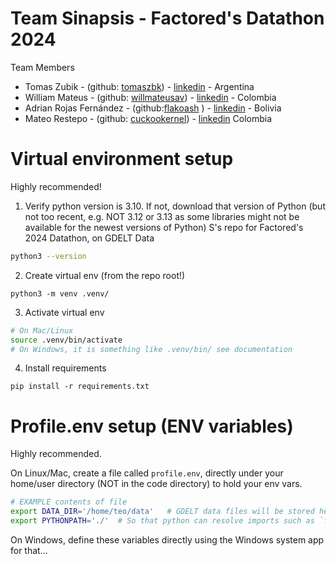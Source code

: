 # Team Sinapsis - Factored's Datathon 2024

Team Members

  - Tomas Zubik - (github: [tomaszbk](https://github.com/tomaszbk)) - [linkedin](https://www.linkedin.com/in/tomas-zubik/) - Argentina 
  - William Mateus - (github: [willmateusav](https://github.com/willmateusav)) - [linkedin](https://www.linkedin.com/in/william-mateus-avila-5a762ba3/) - Colombia 
  - Adrian Rojas Fernández - (github:[flakoash](https://github.com/flakoash) ) - [linkedin](https://www.linkedin.com/in/adrian-rojas-fernandez/) - Bolivia
  - Mateo Restepo - (github: [cuckookernel](https://github.com/cuckookernel)) - [linkedin](https://www.linkedin.com/in/mateorestrepo/) Colombia


# Virtual environment setup

Highly recommended!

1.  Verify python version is 3.10. If not, download that version of Python (but not too recent, e.g. NOT 3.12 or 3.13 as some libraries might not be available for the newest versions of Python)
S's repo for Factored's 2024 Datathon, on GDELT Data

```bash
python3 --version
```

2. Create virtual env (from the repo root!)

```shell
python3 -m venv .venv/
```

3. Activate virtual env

```bash
# On Mac/Linux
source .venv/bin/activate
# On Windows, it is something like .venv/bin/ see documentation
```

4. Install requirements

```
pip install -r requirements.txt
```


# Profile.env setup (ENV variables)

Highly recommended.

On Linux/Mac, create a file called `profile.env`, directly under your home/user directory (NOT in the code directory) to hold your env vars.

```bash
# EXAMPLE contents of file
export DATA_DIR='/home/teo/data'   # GDELT data files will be stored here
export PYTHONPATH='./'  # So that python can resolve imports such as `from data_proc....`
```

On Windows, define these variables directly using the Windows system app for that...
